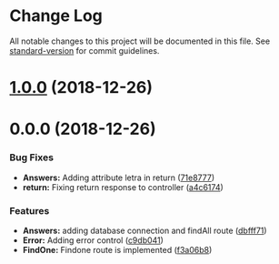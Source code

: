 # Change Log

All notable changes to this project will be documented in this file. See [standard-version](https://github.com/conventional-changelog/standard-version) for commit guidelines.

<a name="1.0.0"></a>
# [1.0.0](https://github.com/MatheusRBarbosa/stopots/compare/v0.0.0...v1.0.0) (2018-12-26)



<a name="0.0.0"></a>
# 0.0.0 (2018-12-26)


### Bug Fixes

* **Answers:** Adding attribute letra in return ([71e8777](https://github.com/MatheusRBarbosa/stopots/commit/71e8777))
* **return:** Fixing return response to controller ([a4c6174](https://github.com/MatheusRBarbosa/stopots/commit/a4c6174))


### Features

* **Answers:** adding database connection and findAll route ([dbfff71](https://github.com/MatheusRBarbosa/stopots/commit/dbfff71))
* **Error:** Adding error control ([c9db041](https://github.com/MatheusRBarbosa/stopots/commit/c9db041))
* **FindOne:** Findone route is implemented ([f3a06b8](https://github.com/MatheusRBarbosa/stopots/commit/f3a06b8))
